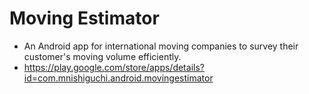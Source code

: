 # Moving Estimator

- An Android app for international moving companies to survey their customer's moving volume efficiently.
- https://play.google.com/store/apps/details?id=com.mnishiguchi.android.movingestimator
